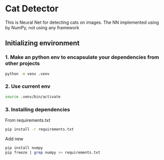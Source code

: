 # Cat Detector

This is Neural Net for detecting cats on images. The NN implemented using by NumPy, not using any framework

## Initializing environment

### 1. Make an python env to encapsulate your dependencies from other projects

```bash
python -m venv .venv
```

### 2. Use current env

```bash
source .venv/bin/activate
```

### 3. Installing dependencies

From requirements.txt

```bash
pip install -r requirements.txt
```

Add new

```bash
pip install numpy
pip freeze | grep numpy >> requirements.txt
```
